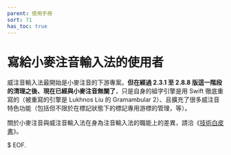 ```yaml
---
parent: 使用手冊
sort: 71
has_toc: true
---
```

# 寫給小麥注音輸入法的使用者

威注音輸入法最開始是小麥注音的下游專案。**但在經過 2.3.1 至 2.8.8 版這一階段的清理之後、現在已經與小麥注音無關了**，只是自身的組字引擎是用 Swift 徹底重寫的（被重寫的引擎是 Lukhnos Liu 的 Gramambular 2）、且擴充了很多威注音特色功能（包括但不限於在標記狀態下的標記專用游標的管理，等）。

關於小麥注音與威注音輸入法在身為注音輸入法的職能上的差異，請洽《[技術白皮書](../TechnicalWhitePaper.md)》。

$ EOF.
